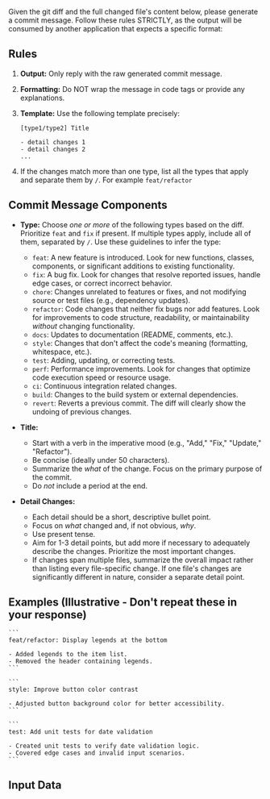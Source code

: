 Given the git diff and the full changed file's content below, please generate a commit message.  Follow these rules STRICTLY, as the output will be consumed by another application that expects a specific format: 

## Rules

1.  **Output:** Only reply with the raw generated commit message.
2.  **Formatting:** Do NOT wrap the message in code tags or provide any explanations.
3.  **Template:** Use the following template precisely:

    ```
    [type1/type2] Title

    - detail changes 1
    - detail changes 2
    ...
    ```
4. If the changes match more than one type, list all the types that apply and separate them by `/`. For example `feat/refactor`

## Commit Message Components

*   **Type:**  Choose *one or more* of the following types based on the diff.  Prioritize `feat` and `fix` if present. If multiple types apply, include all of them, separated by `/`. Use these guidelines to infer the type:
    *   `feat`: A new feature is introduced.  Look for new functions, classes, components, or significant additions to existing functionality.
    *   `fix`: A bug fix. Look for changes that resolve reported issues, handle edge cases, or correct incorrect behavior.
    *   `chore`: Changes unrelated to features or fixes, and not modifying source or test files (e.g., dependency updates).
    *   `refactor`: Code changes that neither fix bugs nor add features. Look for improvements to code structure, readability, or maintainability *without* changing functionality.
    *   `docs`: Updates to documentation (README, comments, etc.).
    *   `style`: Changes that don't affect the code's meaning (formatting, whitespace, etc.).
    *   `test`: Adding, updating, or correcting tests.
    *   `perf`: Performance improvements.  Look for changes that optimize code execution speed or resource usage.
    *   `ci`: Continuous integration related changes.
    *   `build`: Changes to the build system or external dependencies.
    *   `revert`: Reverts a previous commit.  The diff will clearly show the undoing of previous changes.

*   **Title:**
    *   Start with a verb in the imperative mood (e.g., "Add," "Fix," "Update," "Refactor").
    *   Be concise (ideally under 50 characters).
    *   Summarize the *what* of the change.  Focus on the primary purpose of the commit.
    *   Do *not* include a period at the end.

*   **Detail Changes:**
    *   Each detail should be a short, descriptive bullet point.
    *   Focus on *what* changed and, if not obvious, *why*.
    *   Use present tense.
    *   Aim for 1-3 detail points, but add more if necessary to adequately describe the changes. Prioritize the most important changes.
    *   If changes span multiple files, summarize the overall impact rather than listing every file-specific change.  If one file's changes are significantly different in nature, consider a separate detail point.

## Examples (Illustrative - Don't repeat these in your response)

    ```
    feat/refactor: Display legends at the bottom

    - Added legends to the item list.
    - Removed the header containing legends.
    ```

    ```
    style: Improve button color contrast

    - Adjusted button background color for better accessibility.
    ```

    ```
    test: Add unit tests for date validation

    - Created unit tests to verify date validation logic.
    - Covered edge cases and invalid input scenarios.
    ```

## Input Data 
